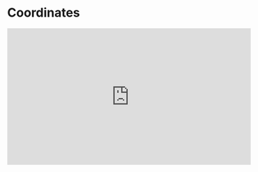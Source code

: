 # Coordinates

<iframe width="560" height="315" src="https://www.youtube.com/embed/TvFvL_sMg4g?si=FdOr1IKCHnBV6ZtV" title="YouTube video player" frameborder="0" allow="accelerometer; autoplay; clipboard-write; encrypted-media; gyroscope; picture-in-picture; web-share" allowfullscreen></iframe>
